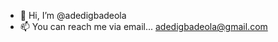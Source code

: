 - 👋 Hi, I’m @adedigbadeola
- 📫 You can reach me via email... adedigbadeola@gmail.com 

<!---
adedigbadeola/adedigbadeola is a ✨ special ✨ repository because its `README.md` (this file) appears on your GitHub profile.
You can click the Preview link to take a look at your changes.
--->
